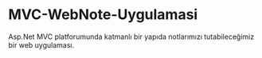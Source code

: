 # MVC-WebNote-Uygulamasi
Asp.Net MVC platforumunda katmanlı bir yapıda notlarımızı tutabileceğimiz bir web uygulaması.
